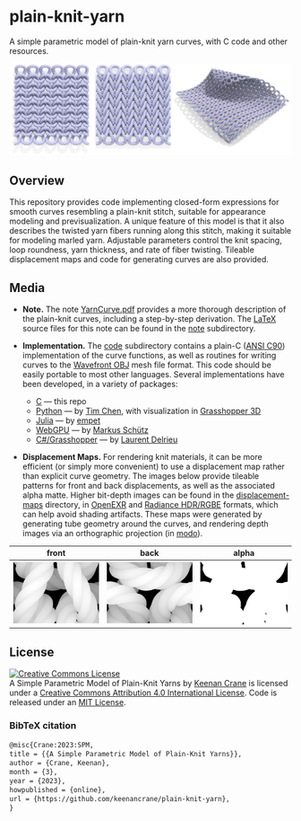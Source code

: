 # plain-knit-yarn

A simple parametric model of plain-knit yarn curves, with C code and other resources.

![Front and back of plain knit yarn pattern, and yarns mapped onto a developable surface](note/images/teaser.jpg)

## Overview

This repository provides code implementing closed-form expressions for smooth curves resembling a plain-knit stitch, suitable for appearance modeling and previsualization.  A unique feature of this model is that it also describes the twisted yarn fibers running along this stitch, making it suitable for modeling marled yarn. Adjustable parameters control the knit spacing, loop roundness, yarn thickness, and rate of fiber twisting.  Tileable displacement maps and code for generating curves are also provided.

## Media

- **Note.** The note [YarnCurve.pdf](YarnCurve.pdf) provides a more thorough description of the plain-knit curves, including a step-by-step derivation.  The [LaTeX](https://en.wikipedia.org/wiki/LaTeX) source files for this note can be found in the [note](note/) subdirectory.

- **Implementation.** The [code](code/) subdirectory contains a plain-C ([ANSI C90](https://en.wikipedia.org/wiki/ANSI_C)) implementation of the curve functions, as well as routines for writing curves to the [Wavefront OBJ](https://en.wikipedia.org/wiki/Wavefront_.obj_file) mesh file format.  This code should be easily portable to most other languages.  Several implementations have been developed, in a variety of packages:
    * [C](code/) — this repo
    * [Python](https://github.com/UH-AIM/yarn-fiber-generation) — by [Tim Chen](https://aim.me.uh.edu/about/), with visualization in [Grasshopper 3D](https://en.wikipedia.org/wiki/Grasshopper_3D)
    * [Julia](https://gist.github.com/empet/d7f0a03ef49151240c5a59882eda43e7) — by [empet](https://github.com/empet)
    * [WebGPU](https://potree.org/permanent/webgpu_playground/yarn/) — by [Markus Schütz](https://github.com/potree/potree/)
    * [C#/Grasshopper](https://discourse.mcneel.com/t/plain-knit-yarn-curves-from-keenan-crane/158186) — by [Laurent Delrieu](https://www.instagram.com/delrieulaurent/?hl=en)

<!-- * [Houdini](https://twitter.com/robpieke/status/1640805525494419456) -- by Rob Pieké -->

- **Displacement Maps.** For rendering knit materials, it can be more efficient (or simply more convenient) to use a displacement map rather than explicit curve geometry.  The images below provide tileable patterns for front and back displacements, as well as the associated alpha matte.  Higher bit-depth images can be found in the [displacement-maps](displacement-maps/) directory, in [OpenEXR](https://en.wikipedia.org/wiki/OpenEXR) and [Radiance HDR/RGBE](https://en.wikipedia.org/wiki/RGBE_image_format#:~:text=RGBE%20or%20Radiance%20HDR%20is,stores%20four%20bytes%20per%20pixel.) formats, which can help avoid shading artifacts.  These maps were generated by generating tube geometry around the curves, and rendering depth images via an orthographic projection (in [modo](https://www.foundry.com/products/modo)).

| front | back | alpha |
| ----- | -----| ------|
| ![front displacement map](displacement-maps/YarnTile-1528x1094-displacement.jpg) | ![back displacement map](displacement-maps/YarnTile-1528x1094-displacement-back.jpg) | ![alpha matte](displacement-maps/YarnTile-1528x1094-alpha.jpg) |

## License

<a rel="license" href="http://creativecommons.org/licenses/by/4.0/"><img alt="Creative Commons License" style="border-width:0" src="https://i.creativecommons.org/l/by/4.0/88x31.png" /></a><br /><span xmlns:dct="http://purl.org/dc/terms/" property="dct:title">A Simple Parametric Model of Plain-Knit Yarns</span> by <a xmlns:cc="http://creativecommons.org/ns#" href="http://www.cs.cmu.edu/~kmcrane/" property="cc:attributionName" rel="cc:attributionURL">Keenan Crane</a> is licensed under a <a rel="license" href="http://creativecommons.org/licenses/by/4.0/">Creative Commons Attribution 4.0 International License</a>.  Code is released under an [MIT License](LICENSE).

### BibTeX citation

```
@misc{Crane:2023:SPM,
title = {{A Simple Parametric Model of Plain-Knit Yarns}},
author = {Crane, Keenan},
month = {3},
year = {2023},
howpublished = {online},
url = {https://github.com/keenancrane/plain-knit-yarn},
}
```

